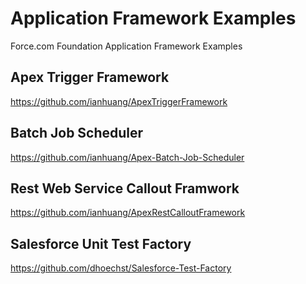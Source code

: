 # Application Framework Examples

Force.com Foundation Application Framework Examples



## Apex Trigger Framework
https://github.com/ianhuang/ApexTriggerFramework

## Batch Job Scheduler
https://github.com/ianhuang/Apex-Batch-Job-Scheduler

## Rest Web Service Callout Framwork
https://github.com/ianhuang/ApexRestCalloutFramework

## Salesforce Unit Test Factory
https://github.com/dhoechst/Salesforce-Test-Factory
